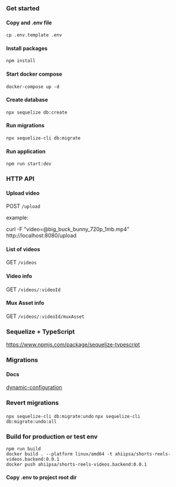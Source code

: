 ### Get started

#### Copy and .env file

`cp .env.template .env`

#### Install packages

`npm install`

#### Start docker compose 

`docker-compose up -d`

#### Create database

`npx sequelize db:create`

#### Run migrations

`npx sequelize-cli db:migrate`

#### Run application

`npm run start:dev`

### HTTP API

#### Upload video

POST `/upload`

example:

curl -F "video=@big_buck_bunny_720p_1mb.mp4" http://localhost:8080/upload

#### List of videos
GET `/videos`

#### Video info
GET `/videos/:videoId`

#### Mux Asset info
GET `/videos/:videoId/muxAsset`

### Sequelize + TypeScript

https://www.npmjs.com/package/sequelize-typescript

### Migrations

#### Docs
[dynamic-configuration](https://sequelize.org/docs/v6/other-topics/migrations/#dynamic-configuration)

### Revert migrations

`npx sequelize-cli db:migrate:undo`
`npx sequelize-cli db:migrate:undo:all`


### Build for production or test env

```
npm run build
docker build . --platform linux/amd64 -t ahiipsa/shorts-reels-videos.backend:0.0.1
docker push ahiipsa/shorts-reels-videos.backend:0.0.1 
```

#### Copy .env to project root dir
